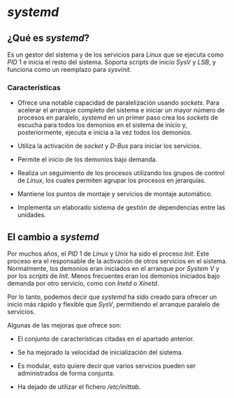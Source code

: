 
# _systemd_

## ¿Qué es _systemd_?

Es un gestor del sistema y de los servicios para _Linux_ que se ejecuta como _PID_ 1 e inicia el resto del sistema. Soporta scripts de inicio _SysV_ y _LSB_, y funciona como un reemplazo para _sysvinit_.


### Características

* Ofrece una notable capacidad de paralelización usando _sockets_. Para acelerar el arranque completo del sistema e iniciar un mayor número de procesos en paralelo, _systemd_ en un primer paso crea los _sockets_ de escucha para todos los demonios en el sistema de inicio y, posteriormente, ejecuta e inicia a la vez todos los demonios.

* Utiliza la activación de _socket_ y _D-Bus_ para iniciar los servicios.

* Permite el inicio de los demonios bajo demanda.

* Realiza un seguimiento de los procesos utilizando los grupos de control de _Linux_, los cuales permiten agrupar los procesos en jerarquías.

* Mantiene los puntos de montaje y servicios de montaje automático.

* Implementa un elaborado sistema de gestión de dependencias entre las unidades.


## El cambio a _systemd_

Por muchos años, el _PID_ 1 de _Linux_ y _Unix_ ha sido el proceso _Init_. Este proceso era el responsable de la activación de otros servicios en el sistema. Normalmente, los demonios eran iniciados en el arranque por _System V_ y por los _scripts_ de _Init_. Menos frecuentes eran los demonios iniciados bajo demanda por otro servicio, como con _Inetd_ o _Xinetd_.

Por lo tanto, podemos decir que _systemd_ ha sido creado para ofrecer un inicio más rápido y flexible que _SysV_, permitiendo el arranque paralelo de servicios.

Algunas de las mejoras que ofrece son:

* El conjunto de características citadas en el apartado anterior.

* Se ha mejorado la velocidad de inicialización del sistema.

* Es modular, esto quiere decir que varios servicios pueden ser administrados de forma conjunta.

* Ha dejado de utilizar el fichero _/etc/inittab_.

